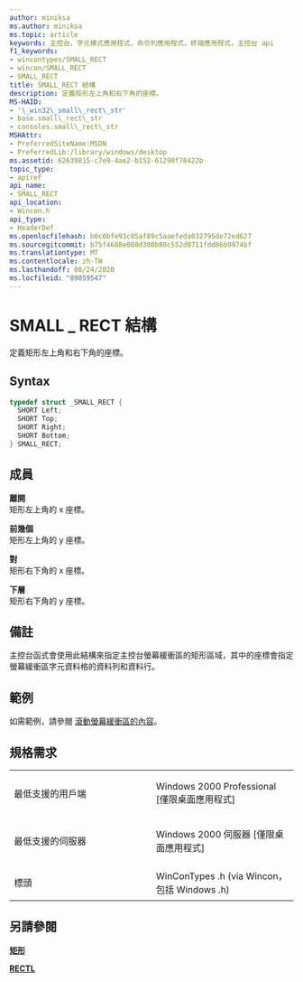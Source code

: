 ```yaml
---
author: miniksa
ms.author: miniksa
ms.topic: article
keywords: 主控台，字元模式應用程式，命令列應用程式，終端應用程式，主控台 api
f1_keywords:
- wincontypes/SMALL_RECT
- wincon/SMALL_RECT
- SMALL_RECT
title: SMALL_RECT 結構
description: 定義矩形左上角和右下角的座標。
MS-HAID:
- '\_win32\_small\_rect\_str'
- base.small\_rect\_str
- consoles.small\_rect\_str
MSHAttr:
- PreferredSiteName:MSDN
- PreferredLib:/library/windows/desktop
ms.assetid: 62639815-c7e9-4ae2-b152-61290f78422b
topic_type:
- apiref
api_name:
- SMALL_RECT
api_location:
- Wincon.h
api_type:
- HeaderDef
ms.openlocfilehash: b0c0bfe93c85af89c5aaefeda032795de72ed627
ms.sourcegitcommit: b75f4688e080d300b80c552d0711fdd86b9974bf
ms.translationtype: MT
ms.contentlocale: zh-TW
ms.lasthandoff: 08/24/2020
ms.locfileid: "89059547"
---
```

# <a name="small_rect-structure"></a>SMALL \_ RECT 結構


定義矩形左上角和右下角的座標。

<a name="syntax"></a>Syntax
------

```C
typedef struct _SMALL_RECT {
  SHORT Left;
  SHORT Top;
  SHORT Right;
  SHORT Bottom;
} SMALL_RECT;
```

<a name="members"></a>成員
-------

**離開**  
矩形左上角的 x 座標。

**前幾個**  
矩形左上角的 y 座標。

**對**  
矩形右下角的 x 座標。

**下層**  
矩形右下角的 y 座標。

<a name="remarks"></a>備註
-------

主控台函式會使用此結構來指定主控台螢幕緩衝區的矩形區域，其中的座標會指定螢幕緩衝區字元資料格的資料列和資料行。

<a name="examples"></a>範例
--------

如需範例，請參閱 [滾動螢幕緩衝區的內容](scrolling-a-screen-buffer-s-contents.md)。

<a name="requirements"></a>規格需求
------------

<table>
<colgroup>
<col width="50%" />
<col width="50%" />
</colgroup>
<tbody>
<tr class="odd">
<td><p>最低支援的用戶端</p></td>
<td><p>Windows 2000 Professional [僅限桌面應用程式]</p></td>
</tr>
<tr class="even">
<td><p>最低支援的伺服器</p></td>
<td><p>Windows 2000 伺服器 [僅限桌面應用程式]</p></td>
</tr>
<tr class="odd">
<td><p>標頭</p></td>
<td>WinConTypes .h (via Wincon，包括 Windows .h) </td>
</tr>
</tbody>
</table>

## <a name="span-idsee_alsospansee-also"></a><span id="see_also"></span>另請參閱


[**矩形**](https://msdn.microsoft.com/library/windows/desktop/dd162897)

[**RECTL**](https://msdn.microsoft.com/library/windows/desktop/dd162907)

 

 





